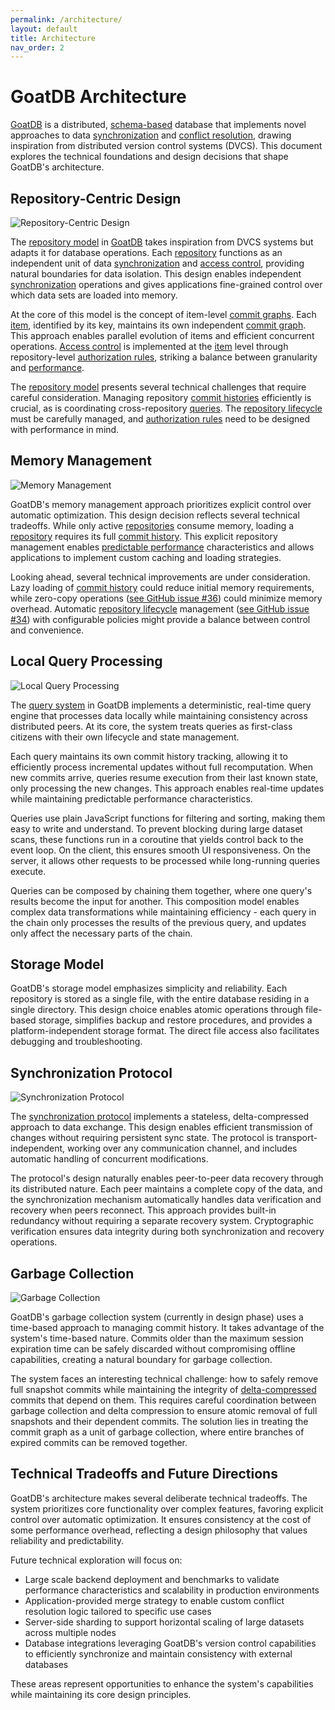 ```yaml
---
permalink: /architecture/
layout: default
title: Architecture
nav_order: 2
---
```


# GoatDB Architecture

[GoatDB](/) is a distributed, [schema-based](/schema) database that implements
novel approaches to data [synchronization](/sync) and
[conflict resolution](/conflict-resolution), drawing inspiration from
distributed version control systems (DVCS). This document explores the technical
foundations and design decisions that shape GoatDB's architecture.

## Repository-Centric Design

![Repository-Centric Design](/assets/repository-model.svg)

The [repository model](/repositories) in [GoatDB](/) takes inspiration from DVCS
systems but adapts it for database operations. Each [repository](/repositories)
functions as an independent unit of data [synchronization](/sync) and
[access control](/authorization), providing natural boundaries for data
isolation. This design enables independent [synchronization](/sync) operations
and gives applications fine-grained control over which data sets are loaded into
memory.

At the core of this model is the concept of item-level
[commit graphs](/commit-graph). Each [item](/concepts#item), identified by its
key, maintains its own independent [commit graph](/commit-graph). This approach
enables parallel evolution of items and efficient concurrent operations.
[Access control](/authorization) is implemented at the [item](/concepts#item)
level through repository-level
[authorization rules](/authorization/#creating-authorization-rules), striking a
balance between granularity and [performance](/benchmarks).

The [repository model](/repositories) presents several technical challenges that
require careful consideration. Managing repository
[commit histories](/commit-graph) efficiently is crucial, as is coordinating
cross-repository [queries](/query). The
[repository lifecycle](/repositories/#opening-a-repository) must be carefully
managed, and [authorization rules](/authorization/#creating-authorization-rules)
need to be designed with performance in mind.

## Memory Management

![Memory Management](/assets/memory-management.svg)

GoatDB's memory management approach prioritizes explicit control over automatic
optimization. This design decision reflects several technical tradeoffs. While
only active [repositories](/repositories) consume memory, loading a
[repository](/repositories) requires its full [commit history](/commit-graph).
This explicit repository management enables
[predictable performance](/benchmarks) characteristics and allows applications
to implement custom caching and loading strategies.

Looking ahead, several technical improvements are under consideration. Lazy
loading of [commit history](/commit-graph) could reduce initial memory
requirements, while zero-copy operations
([see GitHub issue #36](https://github.com/goatplatform/goatdb/issues/36)) could
minimize memory overhead. Automatic
[repository lifecycle](/repositories/#opening-a-repository) management
([see GitHub issue #34](https://github.com/goatplatform/goatdb/issues/34)) with
configurable policies might provide a balance between control and convenience.

## Local Query Processing

![Local Query Processing](/assets/query-processing.svg)

The [query system](/query) in GoatDB implements a deterministic, real-time query
engine that processes data locally while maintaining consistency across
distributed peers. At its core, the system treats queries as first-class
citizens with their own lifecycle and state management.

Each query maintains its own commit history tracking, allowing it to efficiently
process incremental updates without full recomputation. When new commits arrive,
queries resume execution from their last known state, only processing the new
changes. This approach enables real-time updates while maintaining predictable
performance characteristics.

Queries use plain JavaScript functions for filtering and sorting, making them
easy to write and understand. To prevent blocking during large dataset scans,
these functions run in a coroutine that yields control back to the event loop.
On the client, this ensures smooth UI responsiveness. On the server, it allows
other requests to be processed while long-running queries execute.

Queries can be composed by chaining them together, where one query's results
become the input for another. This composition model enables complex data
transformations while maintaining efficiency - each query in the chain only
processes the results of the previous query, and updates only affect the
necessary parts of the chain.

## Storage Model

GoatDB's storage model emphasizes simplicity and reliability. Each repository is
stored as a single file, with the entire database residing in a single
directory. This design choice enables atomic operations through file-based
storage, simplifies backup and restore procedures, and provides a
platform-independent storage format. The direct file access also facilitates
debugging and troubleshooting.

## Synchronization Protocol

![Synchronization Protocol](/assets/sync-protocol.svg)

The [synchronization protocol](/sync) implements a stateless, delta-compressed
approach to data exchange. This design enables efficient transmission of changes
without requiring persistent sync state. The protocol is transport-independent,
working over any communication channel, and includes automatic handling of
concurrent modifications.

The protocol's design naturally enables peer-to-peer data recovery through its
distributed nature. Each peer maintains a complete copy of the data, and the
synchronization mechanism automatically handles data verification and recovery
when peers reconnect. This approach provides built-in redundancy without
requiring a separate recovery system. Cryptographic verification ensures data
integrity during both synchronization and recovery operations.

## Garbage Collection

![Garbage Collection](/assets/garbage-collection.svg)

GoatDB's garbage collection system (currently in design phase) uses a time-based
approach to managing commit history. It takes advantage of the system's
time-based nature. Commits older than the maximum session expiration time can be
safely discarded without compromising offline capabilities, creating a natural
boundary for garbage collection.

The system faces an interesting technical challenge: how to safely remove full
snapshot commits while maintaining the integrity of
[delta-compressed](/commit-graph/#delta-compression) commits that depend on
them. This requires careful coordination between garbage collection and delta
compression to ensure atomic removal of full snapshots and their dependent
commits. The solution lies in treating the commit graph as a unit of garbage
collection, where entire branches of expired commits can be removed together.

## Technical Tradeoffs and Future Directions

GoatDB's architecture makes several deliberate technical tradeoffs. The system
prioritizes core functionality over complex features, favoring explicit control
over automatic optimization. It ensures consistency at the cost of some
performance overhead, reflecting a design philosophy that values reliability and
predictability.

Future technical exploration will focus on:

- Large scale backend deployment and benchmarks to validate performance
  characteristics and scalability in production environments
- Application-provided merge strategy to enable custom conflict resolution logic
  tailored to specific use cases
- Server-side sharding to support horizontal scaling of large datasets across
  multiple nodes
- Database integrations leveraging GoatDB's version control capabilities to
  efficiently synchronize and maintain consistency with external databases

These areas represent opportunities to enhance the system's capabilities while
maintaining its core design principles.
